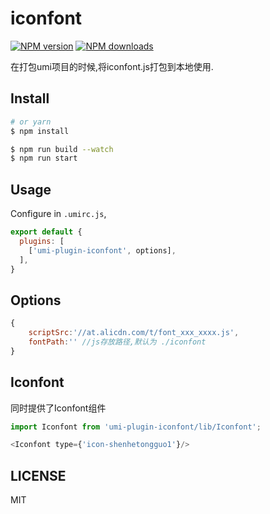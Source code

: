 # iconfont

[![NPM version](https://img.shields.io/npm/v/iconfont.svg?style=flat)](https://npmjs.org/package/umi-plugin-iconfont)
[![NPM downloads](http://img.shields.io/npm/dm/iconfont.svg?style=flat)](https://npmjs.org/package/umi-plugin-iconfont)

在打包umi项目的时候,将iconfont.js打包到本地使用.

## Install

```bash
# or yarn
$ npm install
```

```bash
$ npm run build --watch
$ npm run start
```

## Usage

Configure in `.umirc.js`,

```js
export default {
  plugins: [
    ['umi-plugin-iconfont', options],
  ],
}
```

## Options

``` js
{
    scriptSrc:'//at.alicdn.com/t/font_xxx_xxxx.js',
    fontPath:'' //js存放路径,默认为 ./iconfont
}
```

## Iconfont

同时提供了Iconfont组件

``` js
import Iconfont from 'umi-plugin-iconfont/lib/Iconfont';

<Iconfont type={'icon-shenhetongguo1'}/>
```


## LICENSE

MIT
